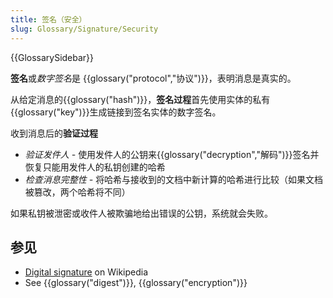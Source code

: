 ```yaml
---
title: 签名（安全）
slug: Glossary/Signature/Security
---
```


{{GlossarySidebar}}

**签名**或*数字签名*是 {{glossary("protocol","协议")}}，表明消息是真实的。

从给定消息的{{glossary("hash")}}，**签名过程**首先使用实体的私有{{glossary("key")}}生成链接到签名实体的数字签名。

收到消息后的**验证过程**

- _验证发件人_ _-_ 使用发件人的公钥来{{glossary("decryption","解码")}}签名并恢复只能用发件人的私钥创建的哈希
- _检查消息完整性 -_ 将哈希与接收到的文档中新计算的哈希进行比较（如果文档被篡改，两个哈希将不同）

如果私钥被泄密或收件人被欺骗地给出错误的公钥，系统就会失败。

## 参见

- [Digital signature](https://zh.wikipedia.org/wiki/Digital_signature) on Wikipedia
- See {{glossary("digest")}}, {{glossary("encryption")}}
